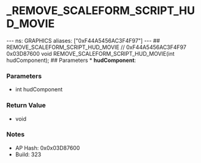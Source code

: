 # _REMOVE_SCALEFORM_SCRIPT_HUD_MOVIE

--- ns: GRAPHICS aliases: ["0xF44A5456AC3F4F97"] --- ## REMOVE_SCALEFORM_SCRIPT_HUD_MOVIE  // 0xF44A5456AC3F4F97 0x03D87600 void REMOVE_SCALEFORM_SCRIPT_HUD_MOVIE(int hudComponent);  ## Parameters * **hudComponent**:

### Parameters
* int hudComponent

### Return Value
* void

### Notes
* AP Hash: 0x0x03D87600
* Build: 323

